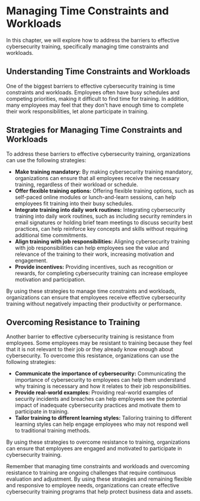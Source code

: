 # Managing Time Constraints and Workloads

In this chapter, we will explore how to address the barriers to effective cybersecurity training, specifically managing time constraints and workloads.

Understanding Time Constraints and Workloads
--------------------------------------------

One of the biggest barriers to effective cybersecurity training is time constraints and workloads. Employees often have busy schedules and competing priorities, making it difficult to find time for training. In addition, many employees may feel that they don't have enough time to complete their work responsibilities, let alone participate in training.

Strategies for Managing Time Constraints and Workloads
------------------------------------------------------

To address these barriers to effective cybersecurity training, organizations can use the following strategies:

* **Make training mandatory:** By making cybersecurity training mandatory, organizations can ensure that all employees receive the necessary training, regardless of their workload or schedule.
* **Offer flexible training options:** Offering flexible training options, such as self-paced online modules or lunch-and-learn sessions, can help employees fit training into their busy schedules.
* **Integrate training into daily work routines:** Integrating cybersecurity training into daily work routines, such as including security reminders in email signatures or holding brief team meetings to discuss security best practices, can help reinforce key concepts and skills without requiring additional time commitments.
* **Align training with job responsibilities:** Aligning cybersecurity training with job responsibilities can help employees see the value and relevance of the training to their work, increasing motivation and engagement.
* **Provide incentives:** Providing incentives, such as recognition or rewards, for completing cybersecurity training can increase employee motivation and participation.

By using these strategies to manage time constraints and workloads, organizations can ensure that employees receive effective cybersecurity training without negatively impacting their productivity or performance.

Overcoming Resistance to Training
---------------------------------

Another barrier to effective cybersecurity training is resistance from employees. Some employees may be resistant to training because they feel that it is not relevant to their job or they already know enough about cybersecurity. To overcome this resistance, organizations can use the following strategies:

* **Communicate the importance of cybersecurity:** Communicating the importance of cybersecurity to employees can help them understand why training is necessary and how it relates to their job responsibilities.
* **Provide real-world examples:** Providing real-world examples of security incidents and breaches can help employees see the potential impact of inadequate cybersecurity practices and motivate them to participate in training.
* **Tailor training to different learning styles:** Tailoring training to different learning styles can help engage employees who may not respond well to traditional training methods.

By using these strategies to overcome resistance to training, organizations can ensure that employees are engaged and motivated to participate in cybersecurity training.

Remember that managing time constraints and workloads and overcoming resistance to training are ongoing challenges that require continuous evaluation and adjustment. By using these strategies and remaining flexible and responsive to employee needs, organizations can create effective cybersecurity training programs that help protect business data and assets.
